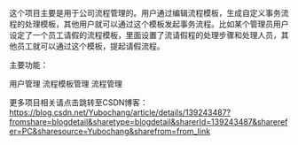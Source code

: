 这个项目主要是用于公司流程管理的。用户通过编辑流程模板，生成自定义事务流程的处理模板，其他用户就可以通过这个模板发起事务流程。比如某个管理员用户设定了一个员工请假的流程模板，里面设置了流请假程的处理步骤和处理人员，其他员工就可以通过这个模板，提起请假流程。

主要功能：

用户管理
流程模板管理
流程管理

更多项目相关请点击跳转至CSDN博客：
https://blog.csdn.net/Yubochang/article/details/139243487?fromshare=blogdetail&sharetype=blogdetail&sharerId=139243487&sharerefer=PC&sharesource=Yubochang&sharefrom=from_link

